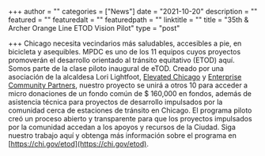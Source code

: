 +++
author = ""
categories = ["News"]
date = "2021-10-20"
description = ""
featured = ""
featuredalt = ""
featuredpath = ""
linktitle = ""
title = "35th & Archer Orange Line ETOD Vision Pilot"
type = "post"

+++ 
Chicago necesita vecindarios más saludables, accesibles a pie, en bicicleta y asequibles. MPDC es uno de los 11 equipos cuyos proyectos promoverán el desarrollo orientado al tránsito equitativo (ETOD) aquí. Somos parte de la clase piloto inaugural de eTOD. Creado por una asociación de la alcaldesa Lori Lightfoot, [Elevated Chicago](https://www.elevatedchicago.org/) y [Enterprise Community Partners](https://www.enterprisecommunity.org/about/where-we-work/chicago), nuestro proyecto se unirá a otros 10 para acceder a micro donaciones de un fondo común de $ 160,000 en fondos, además de asistencia técnica para proyectos de desarrollo impulsados por la comunidad cerca de estaciones de tránsito en Chicago. El programa piloto creó un proceso abierto y transparente para que los proyectos impulsados por la comunidad accedan a los apoyos y recursos de la Ciudad. Siga nuestro trabajo aquí y obtenga más información sobre el programa en [https://chi.gov/etod](https://chi.gov/etod). 





